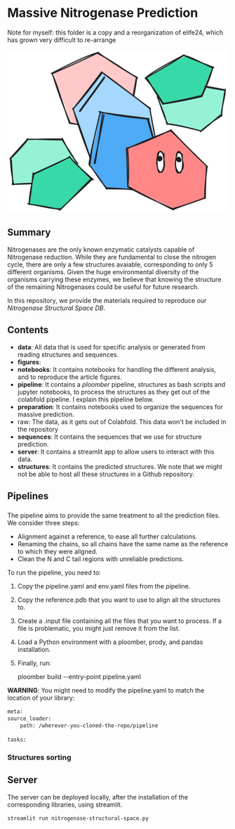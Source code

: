 # Massive Nitrogenase Prediction

Note for myself: this folder is a copy and a reorganization of elife24, which has grown
very difficult to re-arrange

![](nitrospace-pet.png)

## Summary

Nitrogenases are the only known enzymatic catalysts capable of Nitrogenase reduction.
While they are fundamental to close the nitrogen cycle, there are only a few structures
avaiable, corresponding to only 5 different organisms. Given the huge environmental
diversity of the organisms carrying these enzymes, we believe that knowing the structure
of the remaining Nitrogenases could be useful for future research.


In this repository, we provide the materials required to reproduce our *Nitrogenase
Structural Space DB*. 

## Contents

- **data**: All data that is used for specific analysis or generated from reading structures
and sequences.
- **figures**:
- **notebooks**: It contains notebooks for handling the different analysis, and to reproduce
the article figures.
- **pipeline**: It contains a *ploomber* pipeline, structures as bash scripts and jupyter notebooks,
to process the structures as they get out of the colabfold pipeline. I explain this pipeline below. 
- **preparation**: It contains notebooks used to organize the sequences for massive prediction.
- raw: The data, as it gets out of Colabfold. This data won't be included in the repository
- **sequences**: It contains the sequences that we use for structure prediction.
- **server**: It contains a streamlit app to allow users to interact with this data.
- **structures**: It contains the predicted structures. We note that we might not be able
to host all these structures in a Github repository.


## Pipelines

### 

The pipeline aims to provide the same treatment to all the prediction files. We consider three steps:
- Alignment against a reference, to ease all further calculations.
- Renaming the chains, so all chains have the same name as the reference to which they were aligned.
- Clean the N and C tail regions with unreliable predictions.

To run the pipeline, you need to:
1. Copy the pipeline.yaml and env.yaml files from the pipeline.
2. Copy the reference.pdb that you want to use to align all the structures to.
3. Create a .input file containing all the files that you want to process. If a file is problematic, you
might just remove it from the list.
4. Load a Python environment with a ploomber, prody, and pandas installation.
5. Finally, run:

    ploomber build --entry-point pipeline.yaml


**WARNING**: You might need to modify the pipeline.yaml to match the location of your library:


    meta:
    source_loader:
        path: /wherever-you-cloned-the-repo/pipeline

    tasks:

### Structures sorting 


## Server


The server can be deployed locally, after the installation of the corresponding
libraries, using streamlit.


    streamlit run nitrogenase-structural-space.py

